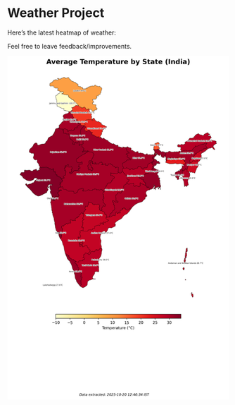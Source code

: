# Weather Project

Here’s the latest heatmap of weather:

Feel free to leave feedback/improvements.

![India Heatmap](docs/assets/india_heatmap.png?v=F5E06D)
